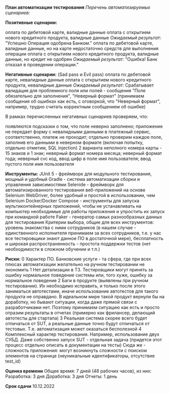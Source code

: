 **План автоматизации тестирования**
*Перечень автоматизируемых сценариев:*

**Позитивные сценарии:**

оплата по дебетовой карте, валидные данные
оплата с открытием нового кредитного продукта, валидные данные
*Ожидаемый результат:*
"Успешно
Операция одобрена Банком."
оплата по дебетовой карте, валидные данные, но на карте недостаточно средств для выполнения операции
оплата с открытием нового кредитного продукта, валидные данные, но кредит не одобрен
*Ожидаемый результат:*
"Ошибка!
Банк отказал в проведении операции."

**Негативные сценарии:**
(Sad pass и Evil pass)
оплата по дебетовой карте, невалидные данные
оплата с открытием нового кредитного продукта, невалидные данные
*Ожидаемый результат:*
Срабатывает валидация для проблемного поля или полей - сообщения "Поле обязательно для заполнения", "Неверный формат" (принимаем сообщения об ошибках как есть, с оговоркой, что "Неверный формат", например, трудно считать корректным сообщением об ошибке)

В рамках перечисленных негативных сценариев проверяем, что:

появляются подсказки о том, что поле неверно заполнено;
приложение не передает форму с невалидными данными в платежный сервис, соответственно, платеж не проходит;
отдельно проверим каждое поле, заполнив его данными в неверном формате (включая попытку, отдельно отметим, SQL injection)
2 варианта неполного номера карты - 15 знаков и 1 знак;
неверный формат номера месяца;
неверный формат года;
неверный cvc код,
ввод цифр в поле имя пользователя;
ввод пустого поля имя пользователя

**Инструменты:**
JUnit 5 - фреймворк для модульного тестирования, мощный и удобный
Gradle - система автоматизации сборки и управления зависимостями
Selenide - фреймворк для автоматизированного тестирования веб-приложений на основе Selenium WebDriver, более удобный и простой в использовании, чем Selenium
Docker/Docker Compose - инструменты для запуска мультиконтейнерных приложений, чтобы не устанавливать на компьютер необходимые для работы приложения и упростить их запуск при командной работе
Faker - генератор самых разнообразных данных для тестирования
Критерии выбора, общие для всех инструментов: уровень знакомства с ними сотрудников (в нашем случае - единственного исполнителя принимаем за всех сотрудников, т.е. у нас все тестировщики знают данное ПО в достаточной мере), бесплатность и широкая распространенность - простота поддержки тестов (нет необходимости в сложном обучении и т.п.)

**Риски:**
0 Характер ПО. Банковские услуги - та сфера, где при всех плюсах автоматизации желательно на ручном тестировании не экономить
1 Нет детализации в ТЗ. Тестировщики могут принять за ошибку нормальное поведение системы или, того хуже, ошибку за нормальное поведение
2 Баги в продукте (выявлены при ручном тестировании). Их необходимо исправить, и только после этого заниматься автотестами, иначе использование автотестов для такого продукта не оправдано. В идеальном мире такой продукт вернули бы на доработку, но бывают ситуации, когда даже прямой связи с разработчиками нет. Поэтому принимаем ситуацию как есть и просто отразим результаты в отчетах (примерно как фрилансер, делающий автотесты для стартапа)
3 Реальная система скорее всего будет отличаться от SUT, а реальные данные точно будут отличаться от тестовых. Т.е. автоматизация может оказаться бесполезной
4 Комплексный характер тестирования. Например, использование двух СУБД. Даже собственно запуск SUT - отдельная задача (придется этот процесс отдельно описать в документации на тесты)
Сюда же - сложность приложения: могут возникнуть сложности с поиском элементов на странице (неуникальные идентификаторы, отсутствие test_id)

**Оценка времени**
Общее время: 7 дней (48 рабочих часов), из них:
Разработка: 3 дня
Доработка: 3 дня
Отчеты: 1 день

**Срок сдачи**
10.12.2022